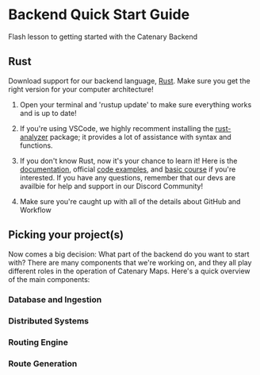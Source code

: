 # Backend Quick Start Guide
Flash lesson to getting started with the Catenary Backend

## Rust 
Download support for our backend language, [Rust](https://www.rust-lang.org/tools/install). Make sure you get the right version for your computer architecture!

1. Open your terminal and 'rustup update' to make sure everything works and is up to date!

2. If you're using VSCode, we highly recomment installing the [rust-analyzer](https://marketplace.visualstudio.com/items?itemName=rust-lang.rust-analyzer) package; it provides a lot of assistance with syntax and functions.

3. If you don't know Rust, now it's your chance to learn it! Here is the [documentation](https://doc.rust-lang.org/book/), official [code examples](https://doc.rust-lang.org/rust-by-example/), and [basic course](https://github.com/rust-lang/rustlings/) if you're interested. If you have any questions, remember that our devs are availbie for help and support in our Discord Community!

4. Make sure you're caught up with all of the details about GitHub and Workflow

## Picking your project(s)

Now comes a big decision: What part of the backend do you want to start with? There are many components that we're working on, and they all play different roles in the operation of Catenary Maps. Here's a quick overview of the main components: 

### Database and Ingestion

### Distributed Systems

### Routing Engine

### Route Generation
